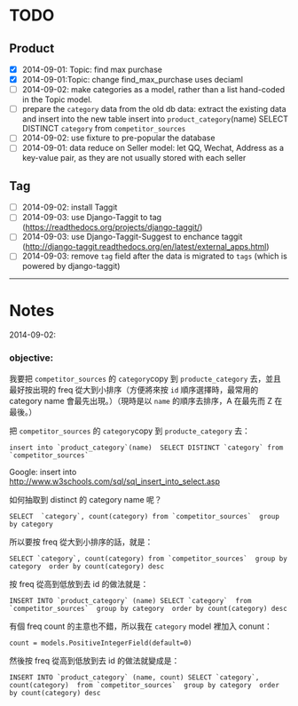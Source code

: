 # TODO

## Product
* [x] 2014-09-01: Topic: find max purchase
* [x] 2014-09-01:Topic: change find_max_purchase uses deciaml
* [ ] 2014-09-02: make categories as a model, rather than a list hand-coded in the Topic model.
* [ ] prepare the `category` data from the old db data: extract the existing data and insert into the new table
	insert into `product_category`(name)  SELECT DISTINCT `category` from `competitor_sources`
* [ ] 2014-09-02: use fixture to pre-popular the database
* [ ] 2014-09-01:  data reduce on Seller model: let QQ, Wechat, Address as a key-value pair, as they are not usually stored with each seller

## Tag
* [ ] 2014-09-02: install Taggit
* [ ] 2014-09-03: use Django-Taggit to tag (https://readthedocs.org/projects/django-taggit/)
* [ ] 2014-09-03: use Django-Taggit-Suggest to enchance taggit (http://django-taggit.readthedocs.org/en/latest/external_apps.html)
* [ ] 2014-09-03: remove `tag` field after the data is migrated to `tags` (which is powered by django-taggit)

----
# Notes

2014-09-02:
### objective: 
我要把 `competitor_sources` 的 `category`copy 到 `producte_category` 去，並且最好按出現的 freq 從大到小排序（方便將來按 `id` 順序選擇時，最常用的 category name 會最先出現。）（現時是以 `name` 的順序去排序，A 在最先而 Z 在最後。）

把 `competitor_sources` 的 `category`copy 到 `producte_category` 去：

	insert into `product_category`(name)  SELECT DISTINCT `category` from `competitor_sources`
Google: insert into
http://www.w3schools.com/sql/sql_insert_into_select.asp

如何抽取到 distinct 的 category name 呢？

	SELECT  `category`, count(category) from `competitor_sources`  group by category


所以要按 freq 從大到小排序的話，就是：

	SELECT `category`, count(category) from `competitor_sources`  group by category  order by count(category) desc


按 freq 從高到低放到去 id 的做法就是：

    INSERT INTO `product_category` (name) SELECT `category`  from `competitor_sources`  group by category  order by count(category) desc



有個 freq count  的主意也不錯，所以我在 `category` model 裡加入 conunt： 

    count = models.PositiveIntegerField(default=0)


然後按 freq 從高到低放到去 id 的做法就變成是：

    INSERT INTO `product_category` (name, count) SELECT `category`, count(category)  from `competitor_sources`  group by category  order by count(category) desc
